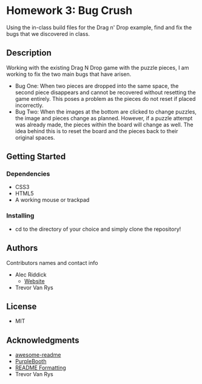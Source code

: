 # Homework 3: Bug Crush

Using the in-class build files for the Drag n' Drop example, find and fix the bugs that we discovered in class.

## Description

Working with the existing Drag N Drop game with the puzzle pieces, I am working to fix the two main bugs that have arisen.

* Bug One: When two pieces are dropped into the same space, the second piece disappears and cannot be recovered without resetting the game entirely. This poses a problem as the pieces do not reset if placed incorrectly.
* Bug Two: When the images at the bottom are clicked to change puzzles, the image and pieces change as planned. However, if a puzzle attempt was already made, the pieces within the board will change as well. The idea behind this is to reset the board and the pieces back to their original spaces.

## Getting Started

### Dependencies

* CSS3 
* HTML5
* A working mouse or trackpad

### Installing

* cd to the directory of your choice and simply clone the repository!

## Authors

Contributors names and contact info

* Alec Riddick
	* [Website](http://www.chroniclesofriddickdesign.com/)
* Trevor Van Rys

## License

* MIT

## Acknowledgments

* [awesome-readme](https://github.com/matiassingers/awesome-readme)
* [PurpleBooth](https://gist.github.com/PurpleBooth/109311bb0361f32d87a2)
* [README Formatting](https://guides.github.com/features/mastering-markdown/)
* Trevor Van Rys